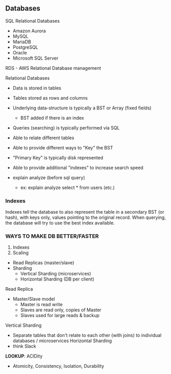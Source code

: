 ## Databases

SQL Relational Databases
* Amazon Aurora
* MySQL
* MariaDB
* PostgreSQL
* Oracle
* Microsoft SQL Server

RDS - AWS Relational Database management

Relational Databases
* Data is stored in tables
* Tables stored as rows and columns
* Underlying data-structure is typically a BST or Array (fixed fields)
  * BST added if there is an index
* Queries (searching) is typically performed via SQL
* Able to relate different tables
* Able to provide different ways to "Key" the BST
* "Primary Key" is typically disk represented
* Able to provide additional "indexes" to increase search speed



* explain analyze (before sql query)
  * ex: explain analyze select * from users (etc.)

### Indexes
Indexes tell the database to also represent the table in a secondary BST (or hash), with keys only, values pointing to the original record. When querying, the database will try to use the best index available.


### WAYS TO MAKE DB BETTER/FASTER
1. Indexes
2. Scaling
  * Read Replicas (master/slave)
  * Sharding
    * Vertical Sharding (microservices)
    * Horizontal Sharding (DB per client)


Read Replica
* Master/Slave model
  * Master is read write
  * Slaves are read only, copies of Master
  * Slaves used for large reads & backup

Vertical Sharding
  * Separate tables that don't relate to each other (with joins) to individual databases / microservices
Horizontal Sharding
  * think Slack



**LOOKUP**: ACIDity
  * Atomicity, Consistency, Isolation, Durability
